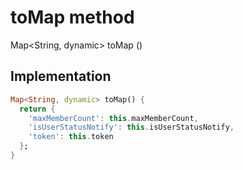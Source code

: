 


# toMap method








Map&lt;String, dynamic> toMap
()








## Implementation

```dart
Map<String, dynamic> toMap() {
  return {
    'maxMemberCount': this.maxMemberCount,
    'isUserStatusNotify': this.isUserStatusNotify,
    'token': this.token
  };
}
```








